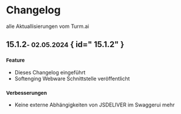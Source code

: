 # Changelog

alle Aktuallisierungen vom Turm.ai

## 15.1.2<small>- 02.05.2024</small> { id=" 15.1.2" }

### <small>Feature</small>
- Dieses Changelog eingeführt
- Softenging Webware Schnittstelle veröffentlicht
  
### <small>Verbesserungen</small>
- Keine externe Abhängigkeiten von JSDELIVER im Swaggerui mehr